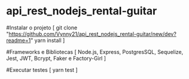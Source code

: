 # api_rest_nodejs_rental-guitar

#Instalar o projeto
[
git clone "https://github.com/Vynny21/api_rest_nodejs_rental-guitar/new/dev?readme=1"
yarn install
]

#Frameworks e Bibliotecas
[
Node.js, Express, PostgresSQL, Sequelize, Jest, JWT, Bcrypt, Faker e Factory-Girl
]

#Executar testes
[
yarn test
]